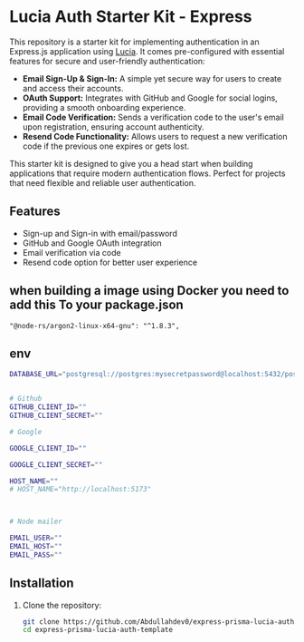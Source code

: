 # Lucia Auth Starter Kit - Express

This repository is a starter kit for implementing authentication in an Express.js application using [Lucia](https://lucia-auth.com/). It comes pre-configured with essential features for secure and user-friendly authentication:

- **Email Sign-Up & Sign-In:** A simple yet secure way for users to create and access their accounts.
- **OAuth Support:** Integrates with GitHub and Google for social logins, providing a smooth onboarding experience.
- **Email Code Verification:** Sends a verification code to the user's email upon registration, ensuring account authenticity.
- **Resend Code Functionality:** Allows users to request a new verification code if the previous one expires or gets lost.

This starter kit is designed to give you a head start when building applications that require modern authentication flows. Perfect for projects that need flexible and reliable user authentication.

## Features

- Sign-up and Sign-in with email/password
- GitHub and Google OAuth integration
- Email verification via code
- Resend code option for better user experience


## when building a image using Docker you need to add this To your package.json

```
"@node-rs/argon2-linux-x64-gnu": "^1.8.3",
```

## env

```bash
DATABASE_URL="postgresql://postgres:mysecretpassword@localhost:5432/postgres?sslmode=disable"


# Github
GITHUB_CLIENT_ID=""
GITHUB_CLIENT_SECRET=""

# Google

GOOGLE_CLIENT_ID=""

GOOGLE_CLIENT_SECRET=""

HOST_NAME=""
# HOST_NAME="http://localhost:5173"



# Node mailer 

EMAIL_USER=""
EMAIL_HOST="" 
EMAIL_PASS=""

```

## Installation

1. Clone the repository:
   ```bash
   git clone https://github.com/Abdullahdev0/express-prisma-lucia-auth-template.git
   cd express-prisma-lucia-auth-template
